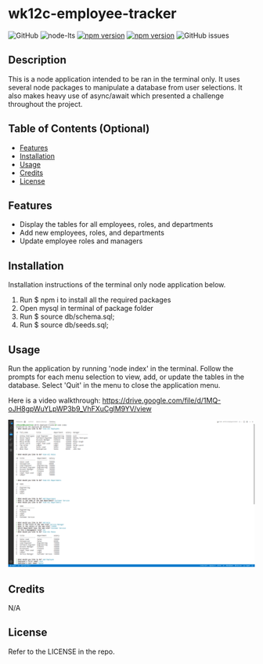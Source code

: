 # wk12c-employee-tracker

![GitHub](https://img.shields.io/github/license/josht-dev/wk12c-employee-tracker?style=for-the-badge)
![node-lts](https://img.shields.io/badge/node-16.18.0-brightgreen?style=for-the-badge)
[![npm version](https://img.shields.io/badge/express-4.16.4-brightgreen?style=for-the-badge)](https://badge.fury.io/js/express)
[![npm version](https://img.shields.io/badge/npm_package-8.2.4-brightgreen?style=for-the-badge)](https://badge.fury.io/js/inquirer)
![GitHub issues](https://img.shields.io/github/issues/josht-dev/wk11c-my-notes?style=for-the-badge)

## Description

This is a node application intended to be ran in the terminal only. It uses several node packages to manipulate a database from user selections. It also makes heavy use of async/await which presented a challenge throughout the project.

## Table of Contents (Optional)

- [Features](#features)
- [Installation](#installation)
- [Usage](#usage)
- [Credits](#credits)
- [License](#license)

## Features

- Display the tables for all employees, roles, and departments
- Add new employees, roles, and departments
- Update employee roles and managers

## Installation

Installation instructions of the terminal only node application below.

1. Run $ npm i to install all the required packages
2. Open mysql in terminal of package folder
3. Run $ source db/schema.sql;
4. Run $ source db/seeds.sql;

## Usage

Run the application by running 'node index' in the terminal. Follow the prompts for each menu selection to view, add, or update the tables in the database. Select 'Quit' in the menu to close the application menu.

Here is a video walkthrough: https://drive.google.com/file/d/1MQ-oJH8gpWuYLpWP3b9_VhFXuCglM9YV/view

![screenshot](./assets/images/screenshot.png)

## Credits

N/A

## License

Refer to the LICENSE in the repo.